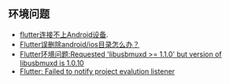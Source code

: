 ## 环境问题
* [flutter连接不上Android设备](https://stackoverflow.com/questions/44485848/android-sdk-cannot-be-found-by-flutter/51644461#51644461).
* [Flutter误删除android/ios目录怎么办？](https://www.jianshu.com/p/e3ce2a26cd05)
* [Flutter环境问题:Requested 'libusbmuxd >= 1.1.0' but version of libusbmuxd is 1.0.10](https://www.jianshu.com/p/1ec36db7d551)
* [Flutter: Failed to notify project evalution listener](https://www.jianshu.com/p/f74fed94be96)
